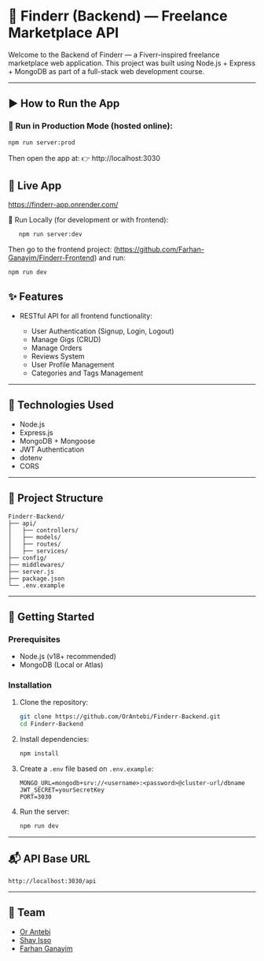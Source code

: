 # 🌟 Finderr (Backend) — Freelance Marketplace API

Welcome to the Backend of Finderr — a Fiverr-inspired freelance marketplace web application.
This project was built using Node.js + Express + MongoDB as part of a full-stack web development course.

---

## ▶️ How to Run the App

### 🔹 Run in Production Mode (hosted online):
```bash
npm run server:prod
```
Then open the app at:
👉 http://localhost:3030

## 🔗 Live App
https://finderr-app.onrender.com/

🔹 Run Locally (for development or with frontend):
```bash
   npm run server:dev
```

Then go to the frontend project:
(https://github.com/Farhan-Ganayim/Finderr-Frontend) 
and run:
```bash
npm run dev
```

## ✨ Features

* RESTful API for all frontend functionality:

  * User Authentication (Signup, Login, Logout)
  * Manage Gigs (CRUD)
  * Manage Orders
  * Reviews System
  * User Profile Management
  * Categories and Tags Management

---

## 🚰 Technologies Used

* Node.js
* Express.js
* MongoDB + Mongoose
* JWT Authentication
* dotenv
* CORS

---

## 📁 Project Structure

```
Finderr-Backend/
├── api/
│   ├── controllers/
│   ├── models/
│   ├── routes/
│   ├── services/
├── config/
├── middlewares/
├── server.js
├── package.json
└── .env.example
```

---

## 🚀 Getting Started

### Prerequisites

* Node.js (v18+ recommended)
* MongoDB (Local or Atlas)

### Installation

1. Clone the repository:

   ```bash
   git clone https://github.com/OrAntebi/Finderr-Backend.git
   cd Finderr-Backend
   ```

2. Install dependencies:

   ```bash
   npm install
   ```

3. Create a `.env` file based on `.env.example`:

   ```env
   MONGO_URL=mongodb+srv://<username>:<password>@cluster-url/dbname
   JWT_SECRET=yourSecretKey
   PORT=3030
   ```

4. Run the server:

   ```bash
   npm run dev
   ```

---

## 📬 API Base URL

```
http://localhost:3030/api
```

---

## 👥 Team

* [Or Antebi](https://www.linkedin.com/in/orantebi/)
* [Shay Isso](https://www.linkedin.com/in/shayisso/)
* [Farhan Ganayim](https://www.linkedin.com/in/farhan-ganayim-4b1647173/)

